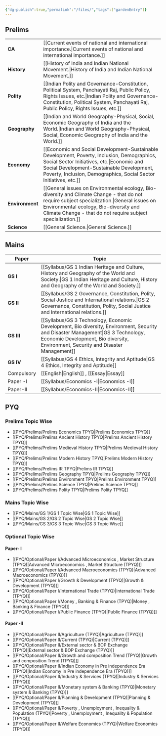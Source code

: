```yaml
---
{"dg-publish":true,"permalink":"/files/","tags":["gardenEntry"]}
---
```




## Prelims

|                 |                                                                                                                                |
| --------------- | ------------------------------------------------------------------------------------------------------------------------------ |
| **CA**          | [[Current events of national and international importance.\|Current events of national and international importance.]]                                                                   |
| **History**     | [[History of India and Indian National Movement.\|History of India and Indian National Movement.]]                                                                             |
| **Polity**      | [[Indian Polity and Governance-Constitution, Political System, Panchayati Raj, Public Policy, Rights Issues, etc.\|Indian Polity and Governance-Constitution, Political System, Panchayati Raj, Public Policy, Rights Issues, etc.]]            |
| **Geography**   | [[Indian and World Geography-Physical, Social, Economic Geography of India and the World.\|Indian and World Geography-Physical, Social, Economic Geography of India and the World.]]                                    |
| **Economy**     | [[Economic and Social Development-Sustainable Development, Poverty, Inclusion, Demographics, Social Sector Initiatives, etc.\|Economic and Social Development-Sustainable Development, Poverty, Inclusion, Demographics, Social Sector Initiatives, etc.]] |
| **Environment** | [[General issues on Environmental ecology, Bio-diversity and Climate Change - that do not require subject specialization.\|General issues on Environmental ecology, Bio-diversity and Climate Change - that do not require subject specialization.]]    |
| **Science**     | [[General Science.\|General Science.]]                                                                                                           |

## Mains

| Paper      | Topic                                                                                              |
| ---------- | -------------------------------------------------------------------------------------------------- |
| **GS I**   | [[Syllabus/GS 1 Indian Heritage and Culture, History and Geography of the World and Society.\|GS 1 Indian Heritage and Culture, History and Geography of the World and Society.]]                  |
| **GS II**  | [[Syllabus/GS 2 Governance, Constitution, Polity, Social Justice and International relations.\|GS 2 Governance, Constitution, Polity, Social Justice and International relations.]]                  |
| **GS III** | [[Syllabus/GS 3 Technology, Economic Development, Bio diversity, Environment, Security and Disaster Management\|GS 3 Technology, Economic Development, Bio diversity, Environment, Security and Disaster Management]] |
| **GS IV**  | [[Syllabus/GS 4 Ethics, Integrity and Aptitude\|GS 4 Ethics, Integrity and Aptitude]]<br>                                                            |
| Compulsory | [[English\|English]] , [[Essay\|Essay]]                                                                            |
| Paper -I   | [[Syllabus/Economics -I\|Economics -I]]                                                                                   |
| Paper-II   | [[Syllabus/Economics-II\|Economics-II]]                                                                                   |

## PYQ
### Prelims Topic Wise
- [[PYQ/Prelims/Prelims Economics TPYQ\|Prelims Economics TPYQ]]
- [[PYQ/Prelims/Prelims Ancient History TPYQ\|Prelims Ancient History TPYQ]]
- [[PYQ/Prelims/Prelims Medieval History TPYQ\|Prelims Medieval History TPYQ]]
- [[PYQ/Prelims/Prelims Modern History TPYQ\|Prelims Modern History TPYQ]]
- [[PYQ/Prelims/Prelims IR TPYQ\|Prelims IR TPYQ]]
- [[PYQ/Prelims/Prelims Geography TPYQ\|Prelims Geography TPYQ]]
- [[PYQ/Prelims/Prelims Environment TPYQ\|Prelims Environment TPYQ]]
- [[PYQ/Prelims/Prelims Science TPYQ\|Prelims Science TPYQ]]
- [[PYQ/Prelims/Prelims Polity TPYQ\|Prelims Polity TPYQ]]

### Mains Topic Wise
- [[PYQ/Mains/GS 1/GS 1 Topic Wise\|GS 1 Topic Wise]]
- [[PYQ/Mains/GS 2/GS 2 Topic Wise\|GS 2 Topic Wise]]
- [[PYQ/Mains/GS 3/GS 3 Topic Wise\|GS 3 Topic Wise]]

### Optional Topic Wise
#### Paper- I
- [[PYQ/Optional/Paper I/Advanced Microeconomics , Market Structure (TPYQ)\|Advanced Microeconomics , Market Structure (TPYQ)]]
- [[PYQ/Optional/Paper I/Advanced Macroeconomics (TPYQ)\|Advanced Macroeconomics (TPYQ)]]
- [[PYQ/Optional/Paper I/Growth & Development (TPYQ)\|Growth & Development (TPYQ)]]
- [[PYQ/Optional/Paper I/International Trade (TPYQ)\|International Trade (TPYQ)]]
- [[PYQ/Optional/Paper I/Money , Banking & Finance (TPYQ)\|Money , Banking & Finance (TPYQ)]]
- [[PYQ/Optional/Paper I/Public Finance (TPYQ)\|Public Finance (TPYQ)]]
#### Paper -II
- [[PYQ/Optional/Paper II/Agriculture (TPYQ)\|Agriculture (TPYQ)]]
- [[PYQ/Optional/Paper II/Current (TPYQ)\|Current (TPYQ)]]
- [[PYQ/Optional/Paper II/External sector & BOP Exchange (TPYQ)\|External sector & BOP Exchange (TPYQ)]]
- [[PYQ/Optional/Paper II/Growth and composition Trend (TPYQ)\|Growth and composition Trend (TPYQ)]]
- [[PYQ/Optional/Paper II/Indian Economy in Pre independence Era (TPYQ)\|Indian Economy in Pre independence Era (TPYQ)]]
- [[PYQ/Optional/Paper II/Industry & Services (TPYQ)\|Industry & Services (TPYQ)]]
- [[PYQ/Optional/Paper II/Monetary system & Banking (TPYQ)\|Monetary system & Banking (TPYQ)]]
- [[PYQ/Optional/Paper II/Planning &  Development  (TPYQ)\|Planning &  Development  (TPYQ)]]
- [[PYQ/Optional/Paper II/Poverty , Unemployment , Inequality & Population (TPYQ)\|Poverty , Unemployment , Inequality & Population (TPYQ)]]
- [[PYQ/Optional/Paper II/Welfare Economics (TPYQ)\|Welfare Economics (TPYQ)]]
